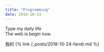 ```yaml
---
title: "Programming"
date: 2018-10-23
---
```

Type my daily life <br> The web is begin now.

我的 {% link /_posts/2018-10-24-fandr.md %}
